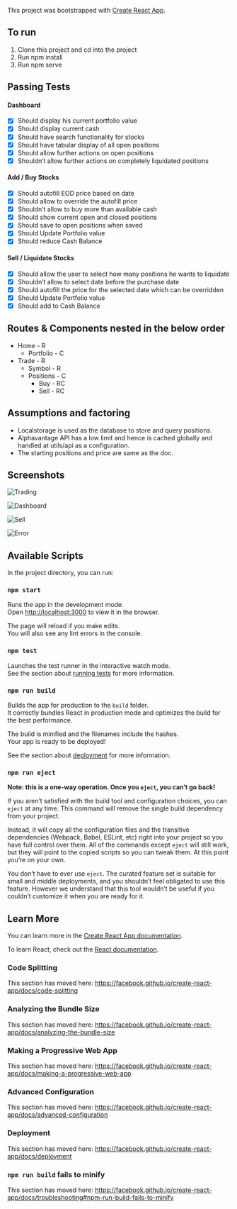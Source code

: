 This project was bootstrapped with [Create React App](https://github.com/facebook/create-react-app).

## To run
1. Clone this project and cd into the project
2. Run npm install
3. Run npm serve

## Passing Tests
#### Dashboard
 - [x] Should display his current portfolio value
 - [x] Should display current cash
 - [x] Should have search functionality for stocks
 - [x] Should have tabular display of all open positions
 - [x] Should allow further actions on open positions
 - [x] Shouldn’t allow further actions on completely liquidated positions

#### Add / Buy Stocks

 - [x] Should autofill EOD price based on date
 - [x] Should allow to override the autofill price
 - [x] Shouldn’t allow to buy more than available cash
 - [x] Should show current open and closed positions
 - [x] Should save to open positions when saved
 - [x] Should Update Portfolio value
 - [x] Should reduce Cash Balance

#### Sell / Liquidate Stocks

 - [x] Should allow the user to select how many positions he wants to liquidate
 - [x] Shouldn’t allow to select date before the purchase date
 - [x] Should autofill the price for the selected date which can be overridden
 - [x] Should Update Portfolio value
 - [x] Should add to Cash Balance 

## Routes & Components nested in the below order

 - Home - R
	 - Portfolio - C
 - Trade - R
	 - Symbol - R
	 - Positions - C
		 - Buy - RC
		 - Sell - RC

## Assumptions and factoring

 - Localstorage is used as the database to store and query positions.
 - Alphavantage API has a low limit and hence is cached globally and handled at utils/api as a configuration.
 - The starting positions and price  are same as the doc.

## Screenshots
![Trading](https://i.ibb.co/FHQSQCY/Screen-Shot-2019-08-17-at-1-52-55-AM.png)

![Dashboard](https://i.ibb.co/stqnKB3/Screen-Shot-2019-08-17-at-1-52-42-AM.png)

![Sell](https://i.ibb.co/bmXGfg2/Screen-Shot-2019-08-17-at-1-53-23-AM.png)

![Error](https://i.ibb.co/zP03jbf/Screen-Shot-2019-08-17-at-1-53-57-AM.png)

## Available Scripts

In the project directory, you can run:

### `npm start`

Runs the app in the development mode.<br>
Open [http://localhost:3000](http://localhost:3000) to view it in the browser.

The page will reload if you make edits.<br>
You will also see any lint errors in the console.

### `npm test`

Launches the test runner in the interactive watch mode.<br>
See the section about [running tests](https://facebook.github.io/create-react-app/docs/running-tests) for more information.

### `npm run build`

Builds the app for production to the `build` folder.<br>
It correctly bundles React in production mode and optimizes the build for the best performance.

The build is minified and the filenames include the hashes.<br>
Your app is ready to be deployed!

See the section about [deployment](https://facebook.github.io/create-react-app/docs/deployment) for more information.

### `npm run eject`

**Note: this is a one-way operation. Once you `eject`, you can’t go back!**

If you aren’t satisfied with the build tool and configuration choices, you can `eject` at any time. This command will remove the single build dependency from your project.

Instead, it will copy all the configuration files and the transitive dependencies (Webpack, Babel, ESLint, etc) right into your project so you have full control over them. All of the commands except `eject` will still work, but they will point to the copied scripts so you can tweak them. At this point you’re on your own.

You don’t have to ever use `eject`. The curated feature set is suitable for small and middle deployments, and you shouldn’t feel obligated to use this feature. However we understand that this tool wouldn’t be useful if you couldn’t customize it when you are ready for it.

## Learn More

You can learn more in the [Create React App documentation](https://facebook.github.io/create-react-app/docs/getting-started).

To learn React, check out the [React documentation](https://reactjs.org/).

### Code Splitting

This section has moved here: https://facebook.github.io/create-react-app/docs/code-splitting

### Analyzing the Bundle Size

This section has moved here: https://facebook.github.io/create-react-app/docs/analyzing-the-bundle-size

### Making a Progressive Web App

This section has moved here: https://facebook.github.io/create-react-app/docs/making-a-progressive-web-app

### Advanced Configuration

This section has moved here: https://facebook.github.io/create-react-app/docs/advanced-configuration

### Deployment

This section has moved here: https://facebook.github.io/create-react-app/docs/deployment

### `npm run build` fails to minify

This section has moved here: https://facebook.github.io/create-react-app/docs/troubleshooting#npm-run-build-fails-to-minify
